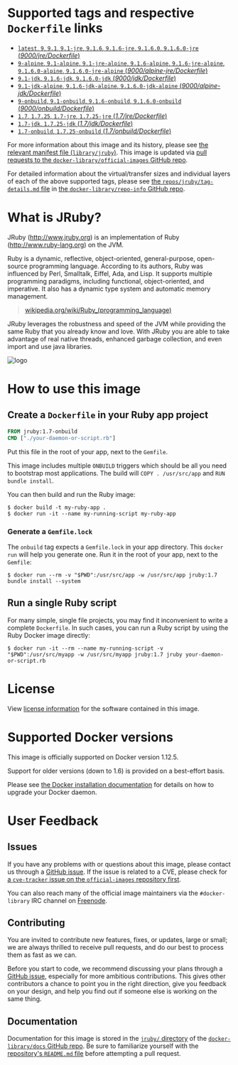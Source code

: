 # Supported tags and respective `Dockerfile` links

-	[`latest`, `9`, `9.1`, `9.1-jre`, `9.1.6`, `9.1.6-jre`, `9.1.6.0`, `9.1.6.0-jre` (*9000/jre/Dockerfile*)](https://github.com/cpuguy83/docker-jruby/blob/11d2f7ede980a68f5058ed4d8fa8e11bb3fc9d92/9000/jre/Dockerfile)
-	[`9-alpine`, `9.1-alpine`, `9.1-jre-alpine`, `9.1.6-alpine`, `9.1.6-jre-alpine`, `9.1.6.0-alpine`, `9.1.6.0-jre-alpine` (*9000/alpine-jre/Dockerfile*)](https://github.com/cpuguy83/docker-jruby/blob/11d2f7ede980a68f5058ed4d8fa8e11bb3fc9d92/9000/alpine-jre/Dockerfile)
-	[`9.1-jdk`, `9.1.6-jdk`, `9.1.6.0-jdk` (*9000/jdk/Dockerfile*)](https://github.com/cpuguy83/docker-jruby/blob/11d2f7ede980a68f5058ed4d8fa8e11bb3fc9d92/9000/jdk/Dockerfile)
-	[`9.1-jdk-alpine`, `9.1.6-jdk-alpine`, `9.1.6.0-jdk-alpine` (*9000/alpine-jdk/Dockerfile*)](https://github.com/cpuguy83/docker-jruby/blob/11d2f7ede980a68f5058ed4d8fa8e11bb3fc9d92/9000/alpine-jdk/Dockerfile)
-	[`9-onbuild`, `9.1-onbuild`, `9.1.6-onbuild`, `9.1.6.0-onbuild` (*9000/onbuild/Dockerfile*)](https://github.com/cpuguy83/docker-jruby/blob/11d2f7ede980a68f5058ed4d8fa8e11bb3fc9d92/9000/onbuild/Dockerfile)
-	[`1.7`, `1.7.25`, `1.7-jre`, `1.7.25-jre` (*1.7/jre/Dockerfile*)](https://github.com/cpuguy83/docker-jruby/blob/11d2f7ede980a68f5058ed4d8fa8e11bb3fc9d92/1.7/jre/Dockerfile)
-	[`1.7-jdk`, `1.7.25-jdk` (*1.7/jdk/Dockerfile*)](https://github.com/cpuguy83/docker-jruby/blob/11d2f7ede980a68f5058ed4d8fa8e11bb3fc9d92/1.7/jdk/Dockerfile)
-	[`1.7-onbuild`, `1.7.25-onbuild` (*1.7/onbuild/Dockerfile*)](https://github.com/cpuguy83/docker-jruby/blob/11d2f7ede980a68f5058ed4d8fa8e11bb3fc9d92/1.7/onbuild/Dockerfile)

For more information about this image and its history, please see [the relevant manifest file (`library/jruby`)](https://github.com/docker-library/official-images/blob/master/library/jruby). This image is updated via [pull requests to the `docker-library/official-images` GitHub repo](https://github.com/docker-library/official-images/pulls?q=label%3Alibrary%2Fjruby).

For detailed information about the virtual/transfer sizes and individual layers of each of the above supported tags, please see [the `repos/jruby/tag-details.md` file](https://github.com/docker-library/repo-info/blob/master/repos/jruby/tag-details.md) in [the `docker-library/repo-info` GitHub repo](https://github.com/docker-library/repo-info).

# What is JRuby?

JRuby (http://www.jruby.org) is an implementation of Ruby (http://www.ruby-lang.org) on the JVM.

Ruby is a dynamic, reflective, object-oriented, general-purpose, open-source programming language. According to its authors, Ruby was influenced by Perl, Smalltalk, Eiffel, Ada, and Lisp. It supports multiple programming paradigms, including functional, object-oriented, and imperative. It also has a dynamic type system and automatic memory management.

> [wikipedia.org/wiki/Ruby_(programming_language)](https://en.wikipedia.org/wiki/Ruby_%28programming_language%29)

JRuby leverages the robustness and speed of the JVM while providing the same Ruby that you already know and love. With JRuby you are able to take advantage of real native threads, enhanced garbage collection, and even import and use java libraries.

![logo](https://raw.githubusercontent.com/docker-library/docs/fbdaaa95f768de2cb4508dde956912f4081a824a/jruby/logo.png)

# How to use this image

## Create a `Dockerfile` in your Ruby app project

```dockerfile
FROM jruby:1.7-onbuild
CMD ["./your-daemon-or-script.rb"]
```

Put this file in the root of your app, next to the `Gemfile`.

This image includes multiple `ONBUILD` triggers which should be all you need to bootstrap most applications. The build will `COPY . /usr/src/app` and `RUN bundle install`.

You can then build and run the Ruby image:

```console
$ docker build -t my-ruby-app .
$ docker run -it --name my-running-script my-ruby-app
```

### Generate a `Gemfile.lock`

The `onbuild` tag expects a `Gemfile.lock` in your app directory. This `docker run` will help you generate one. Run it in the root of your app, next to the `Gemfile`:

```console
$ docker run --rm -v "$PWD":/usr/src/app -w /usr/src/app jruby:1.7 bundle install --system
```

## Run a single Ruby script

For many simple, single file projects, you may find it inconvenient to write a complete `Dockerfile`. In such cases, you can run a Ruby script by using the Ruby Docker image directly:

```console
$ docker run -it --rm --name my-running-script -v "$PWD":/usr/src/myapp -w /usr/src/myapp jruby:1.7 jruby your-daemon-or-script.rb
```

# License

View [license information](https://github.com/jruby/jruby/blob/master/COPYING) for the software contained in this image.

# Supported Docker versions

This image is officially supported on Docker version 1.12.5.

Support for older versions (down to 1.6) is provided on a best-effort basis.

Please see [the Docker installation documentation](https://docs.docker.com/installation/) for details on how to upgrade your Docker daemon.

# User Feedback

## Issues

If you have any problems with or questions about this image, please contact us through a [GitHub issue](https://github.com/cpuguy83/docker-jruby/issues). If the issue is related to a CVE, please check for [a `cve-tracker` issue on the `official-images` repository first](https://github.com/docker-library/official-images/issues?q=label%3Acve-tracker).

You can also reach many of the official image maintainers via the `#docker-library` IRC channel on [Freenode](https://freenode.net).

## Contributing

You are invited to contribute new features, fixes, or updates, large or small; we are always thrilled to receive pull requests, and do our best to process them as fast as we can.

Before you start to code, we recommend discussing your plans through a [GitHub issue](https://github.com/cpuguy83/docker-jruby/issues), especially for more ambitious contributions. This gives other contributors a chance to point you in the right direction, give you feedback on your design, and help you find out if someone else is working on the same thing.

## Documentation

Documentation for this image is stored in the [`jruby/` directory](https://github.com/docker-library/docs/tree/master/jruby) of the [`docker-library/docs` GitHub repo](https://github.com/docker-library/docs). Be sure to familiarize yourself with the [repository's `README.md` file](https://github.com/docker-library/docs/blob/master/README.md) before attempting a pull request.
